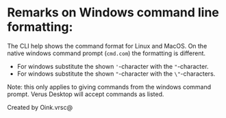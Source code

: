 # Remarks on Windows command line formatting:

The CLI help shows the command format for Linux and MacOS. On the native windows command prompt (`cmd.com`) the formatting is different.
* For windows substitute the shown `'`-character with the `"`-character.
* For windows substitute the shown `"`-character with the `\"`-characters.

Note: this only applies to giving commands from the windows command prompt. Verus Desktop will accept commands as listed.

Created by Oink.vrsc@
